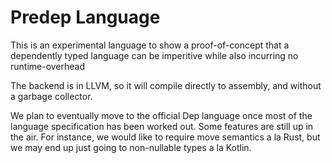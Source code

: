 # Predep Language

This is an experimental language to show a proof-of-concept that a dependently typed language can be imperitive while also incurring no runtime-overhead

The backend is in LLVM, so it will compile directly to assembly, and without a garbage collector.

We plan to eventually move to the official Dep language once most of the language specification has been worked out. Some features are still up in the air. For instance, we would like to require move semantics a la Rust, but we may end up just going to non-nullable types a la Kotlin. 
